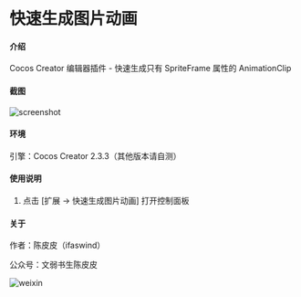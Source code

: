 # 快速生成图片动画

#### 介绍

Cocos Creator 编辑器插件 - 快速生成只有 SpriteFrame 属性的 AnimationClip

#### 截图

![screenshot](https://gitee.com/ifaswind/image-storage/raw/master/ccc-sf-ac-generator/screenshot.png)

#### 环境

引擎：Cocos Creator 2.3.3（其他版本请自测）

#### 使用说明

1. 点击 [扩展 -> 快速生成图片动画] 打开控制面板

#### 关于

作者：陈皮皮（ifaswind）

公众号：文弱书生陈皮皮

![weixin](https://gitee.com/ifaswind/image-storage/raw/master/weixin/qrcode.png)